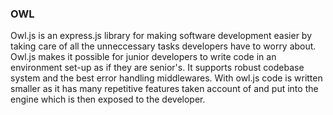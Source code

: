 ### OWL

Owl.js is an express.js library for making software development easier by taking care of all the unneccessary tasks developers have to worry about.
Owl.js makes it possible for junior developers to write code in an environment set-up as if they are senior's. It supports robust codebase system and the best error handling middlewares.
With owl.js code is written smaller as it has many repetitive features taken account of and put into the engine which is then exposed to the developer.
